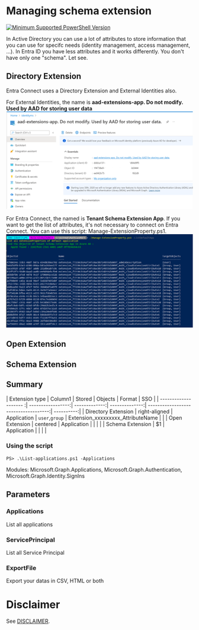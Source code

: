 # Managing schema extension
[![Minimum Supported PowerShell Version](https://img.shields.io/badge/PS-5.1-blue.svg)]()

In Active Directory you can use a lot of attributes to store information that you can use for specifc needs (identity management, access management, ...).
In Entra ID you have less attributes and it works differently. You don't have only one "schema".
Let see.


## Directory Extension
Entra Connect uses a Directory Extension and External Identities also. 

For External Identities, the name is <b>aad-extensions-app. Do not modify. Used by AAD for storing user data</b>
![image](./images/DirectoryExtension-ExternalIdentities.png)

For Entra Connect, the named is <b>Tenant Schema Extension App</b>.
If you want to get the list of attributes, it's not necessary to connect on Entra Connect. You can use this script: Manage-ExtensionProperty.ps1.
![image](./images/DirectoryExtension-GetAttributes.png)


## Open Extension


## Schema Extension


## Summary 

| Extension type        | Column1           | Stored        | Objects        | Format                               | SSO        |
| -------------------- :| -----------------:| -------------:| --------------:| ------------------------------------:| ----------:|
| Directory Extension   | right-aligned     | Application   | `user`,`group` | Extension_xxxxxxxxx_AttributeName    |            |
| Open Extension        | centered          | Application   |                |         |         |
| Schema Extension      |    $1             | Application   |                |         |         |

### Using the script
```
PS> .\List-applications.ps1 -Applications
```

















Modules: Microsoft.Graph.Applications, Microsoft.Graph.Authentication, Microsoft.Graph.Identity.SignIns

## Parameters
### Applications
List all applications

### ServicePrincipal
List all Service Principal

### ExportFile
Export your datas in CSV, HTML or both




# Disclaimer
See [DISCLAIMER](./DISCLAIMER.md).
